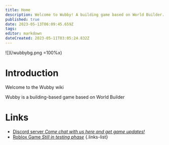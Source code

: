 ```yaml
---
title: Home
description: Welcome to Wubby! A building game based on World Builder.
published: true
date: 2023-05-13T06:09:45.659Z
tags: 
editor: markdown
dateCreated: 2023-05-11T03:05:24.832Z
---
```


![](/wubbybg.png =100%x)

# Introduction

Welcome to the Wubby wiki

Wubby is a building-based game based on World Builder

# Links
- [Discord server *Come chat with us here and get game updates!*](https://discord.gg/YHtthk2dYX)
- [Roblox Game *Still in testing phase*](https://www.roblox.com/games/12519560096/Wubby)
{.links-list}